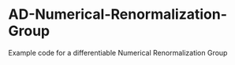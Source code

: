 # AD-Numerical-Renormalization-Group
Example code for a differentiable Numerical Renormalization Group
